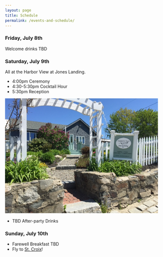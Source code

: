 ```yaml
---
layout: page
title: Schedule
permalink: /events-and-schedule/
---
```


### Friday, July 8th

Welcome drinks TBD

### Saturday, July 9th

All at the Harbor View at Jones Landing. 

* 4:00pm Ceremony 
* 4:30-5:30pm Cocktail Hour
* 5:30pm Reception

![Harbor view at Jones Landing](/img/jones-landing.jpg)

* TBD After-party Drinks

### Sunday, July 10th

* Farewell Breakfast TBD
* Fly to [St. Croix](/st-croix/)!

